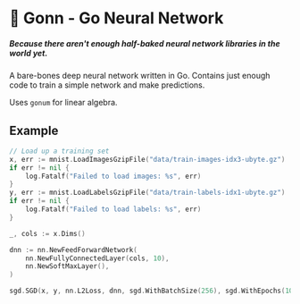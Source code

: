# 🧠 Gonn - Go Neural Network

##### Because there aren't enough half-baked neural network libraries in the world yet.

A bare-bones deep neural network written in Go.
Contains just enough code to train a simple network and make predictions.

Uses `gonum` for linear algebra.

## Example

```go    
// Load up a training set
x, err := mnist.LoadImagesGzipFile("data/train-images-idx3-ubyte.gz")
if err != nil {
    log.Fatalf("Failed to load images: %s", err)
}
y, err := mnist.LoadLabelsGzipFile("data/train-labels-idx1-ubyte.gz")
if err != nil {
    log.Fatalf("Failed to load labels: %s", err)
}

_, cols := x.Dims()

dnn := nn.NewFeedForwardNetwork(
    nn.NewFullyConnectedLayer(cols, 10),
    nn.NewSoftMaxLayer(),
)

sgd.SGD(x, y, nn.L2Loss, dnn, sgd.WithBatchSize(256), sgd.WithEpochs(10))
```